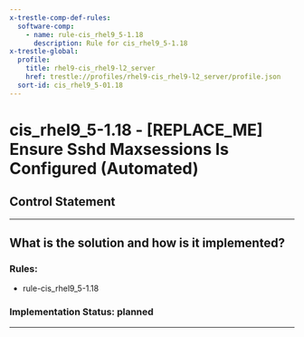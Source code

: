 ```yaml
---
x-trestle-comp-def-rules:
  software-comp:
    - name: rule-cis_rhel9_5-1.18
      description: Rule for cis_rhel9_5-1.18
x-trestle-global:
  profile:
    title: rhel9-cis_rhel9-l2_server
    href: trestle://profiles/rhel9-cis_rhel9-l2_server/profile.json
  sort-id: cis_rhel9_5-01.18
---
```


# cis_rhel9_5-1.18 - \[REPLACE_ME\] Ensure Sshd Maxsessions Is Configured (Automated)

## Control Statement

______________________________________________________________________

## What is the solution and how is it implemented?

<!-- For implementation status enter one of: implemented, partial, planned, alternative, not-applicable -->

<!-- Note that the list of rules under ### Rules: is read-only and changes will not be captured after assembly to JSON -->

<!-- Add control implementation description here for control: cis_rhel9_5-1.18 -->

### Rules:

  - rule-cis_rhel9_5-1.18

### Implementation Status: planned

______________________________________________________________________
